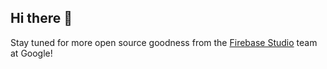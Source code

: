## Hi there 👋

Stay tuned for more open source goodness from the [Firebase Studio](https://firebase.studio) team at Google!
